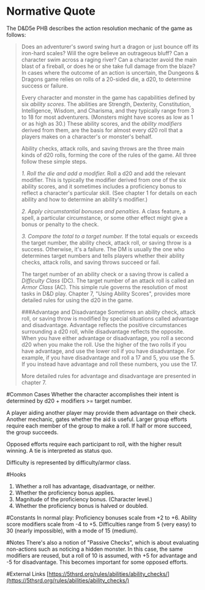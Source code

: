 # Normative Quote
The D&D5e PHB describes the action resolution mechanic of the game as follows:

> Does an adventurer's sword swing hurt a dragon or just bounce off its iron-hard
> scales? Will the ogre believe an outrageous bluff? Can a character swim across
> a raging river? Can a character avoid the main blast of a fireball, or does he
> or she take full damage from the blaze? In cases where the outcome of an action
> is uncertain, the Dungeons & Dragons game relies on rolls of a 20-sided die, a
> d20, to determine success or failure.
> 
> Every character and monster in the game has capabilities defined by six *ability
> scores*. The abilities are Strength, Dexterity, Constitution, Intelligence,
> Wisdom, and Charisma, and they typically range from 3 to 18 for most
> adventurers. (Monsters might have scores as low as 1 or as high as 30.) These
> ability scores, and the *ability modifiers* derived from them, are the basis for
> almost every d20 roll that a players makes on a character's or monster's behalf.
> 
> Ability checks, attack rolls, and saving throws are the three main kinds of d20
> rolls, forming the core of the rules of the game. All three follow these simple
> steps.
> 
> *1. Roll the die and add a modifier.* Roll a d20 and add the relevant modifier.
> This is typically the modifier derived from one of the six ability scores, and
> it sometimes includes a proficiency bonus to reflect a character's particular
> skill. (See chapter 1 for details on each ability and how to determine an
> ability's modifier.)
> 
> *2. Apply circumstantial bonuses and penalties.* A class feature, a spell, a 
> particular circumstance, or some other effect might give a bonus or penalty to
> the check.
> 
> *3. Compare the total to a target number.* If the total equals or exceeds the
> target number, the ability check, attack roll, or saving throw is a success.
> Otherwise, it's a failure. The DM is usually the one who determines target
> numbers and tells players whether their ability checks, attack rolls, and saving
> throws succeed or fail.
> 
> The target number of an ability check or a saving throw is called a *Difficulty
> Class* (DC). The target number of an attack roll is called an *Armor Class*
> (AC). This simple rule governs the resolution of most tasks in D&D play. Chapter
> 7, "Using Ability Scores", provides more detailed rules for using the d20 in the
> game.
> 
> ###Advantage and Disadvantage
> Sometimes an ability check, attack roll, or saving throw is modified by special
> situations called advantage and disadvantage. Advantage reflects the positive
> circumstances surrounding a d20 roll, while disadvantage reflects the opposite.
> When you have either advantage or disadvantage, you roll a second d20 when you
> make the roll. Use the higher of the two rolls if you have advantage, and use
> the lower roll if you have disadvantage. For example, if you have disadvantage
> and roll a 17 and 5, you use the 5. If you instead have advantage and roll these
> numbers, you use the 17.
> 
> More detailed rules for advantage and disadvantage are presented in chapter 7.

#Common Cases
Whether the character accomplishes their intent is determined by d20 +
modifiers >= target number.

A player aiding another player may provide them advantage on their check.
Another mechanic, gates whether the aid is useful. Larger group efforts
require each member of the group to make a roll. If half or more succeed, the
group succeeds.

Opposed efforts require each participant to roll, with the higher result
winning. A tie is interpreted as status quo.

Difficulty is represented by difficulty/armor class.

#Hooks
1. Whether a roll has advantage, disadvantage, or neither.
2. Whether the proficiency bonus applies.
3. Magnitude of the proficiency bonus. (Character level.)
4. Whether the proficiency bonus is halved or doubled.

#Constants
In normal play:
Proficiency bonuses scale from +2 to +6.
Ability score modifiers scale from -4 to +5.
Difficulties range from 5 (very easy) to 30 (nearly impossible), with a mode of 15 (medium).

#Notes
There's also a notion of "Passive Checks", which is about evaluating non-actions
such as noticing a hidden monster. In this case, the same modifiers are reused,
but a roll of 10 is assumed, with +5 for advantage and -5 for disadvantage. This
becomes important for some opposed efforts.

#External Links
[https://5thsrd.org/rules/abilities/ability_checks/](https://5thsrd.org/rules/abilities/ability_checks/)
